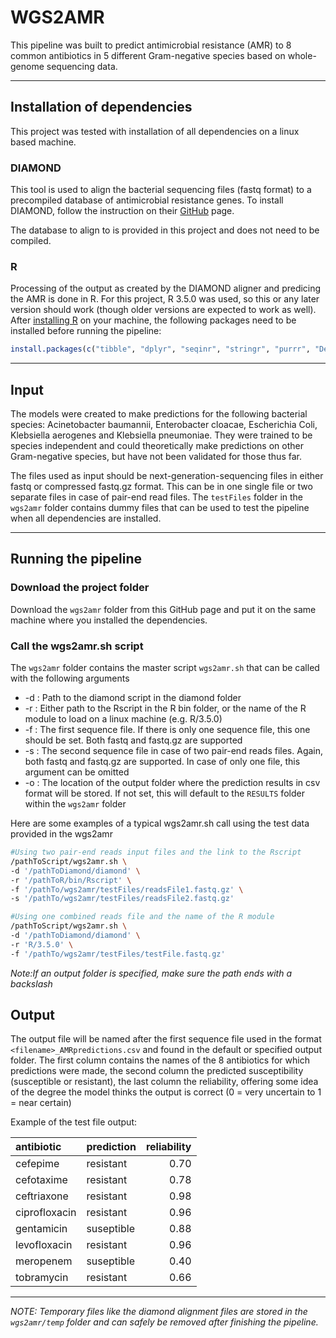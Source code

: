 # WGS2AMR
This pipeline was built to predict antimicrobial resistance (AMR) to 8 common antibiotics in 5 different Gram-negative species based on whole-genome sequencing data.

___

## Installation of dependencies
This project was tested with installation of all dependencies on a linux based machine.

### DIAMOND
This tool is used to align the bacterial sequencing files (fastq format) to a precompiled database of antimicrobial resistance genes. To install DIAMOND, follow the instruction on their [GitHub](https://github.com/bbuchfink/diamond) page. 

The database to align to is provided in this project and does not need to be compiled.

### R
Processing of the output as created by the DIAMOND aligner and predicing the AMR is done in R. For this project, R 3.5.0 was used, so this or any later version should work (though older versions are expected to work as well). After [installing R](https://www.r-project.org/) on your machine, the following packages need to be installed before running the pipeline:
```R
install.packages(c("tibble", "dplyr", "seqinr", "stringr", "purrr", "DescTools", "xgboost"))
```
___

## Input
The models were created to make predictions for the following bacterial species: Acinetobacter baumannii, Enterobacter cloacae, Escherichia Coli, Klebsiella aerogenes and Klebsiella pneumoniae. They were trained to be species independent and could theoretically make predictions on other Gram-negative species, but have not been validated for those thus far.

The files used as input should be next-generation-sequencing files in either fastq or compressed fastq.gz format. This can be in one single file or two separate files in case of pair-end read files. The `testFiles` folder in the `wgs2amr` folder contains dummy files that can be used to test the pipeline when all dependencies are installed.

___

## Running the pipeline
### Download the project folder
Download the `wgs2amr` folder from this GitHub page and put it on the same machine where you installed the dependencies.

### Call the wgs2amr.sh script
The `wgs2amr` folder contains the master script `wgs2amr.sh` that can be called with the following arguments

* -d : Path to the diamond script in the diamond folder
* -r : Either path to the Rscript in the R bin folder, or the name of the R module to load on a linux machine (e.g. R/3.5.0)
* -f : The first sequence file. If there is only one sequence file, this one should be set. Both fastq and fastq.gz are supported
* -s : The second sequence file in case of two pair-end reads files. Again, both fastq and fastq.gz are supported. In case of only one file, this argument can be omitted
* -o : The location of the output folder where the prediction results in csv format will be stored. If not set, this will default to the `RESULTS` folder within the `wgs2amr` folder

Here are some examples of a typical wgs2amr.sh call using the test data provided in the wgs2amr 
```Bash
#Using two pair-end reads input files and the link to the Rscript
/pathToScript/wgs2amr.sh \
-d '/pathToDiamond/diamond' \
-r '/pathToR/bin/Rscript' \
-f '/pathTo/wgs2amr/testFiles/readsFile1.fastq.gz' \
-s '/pathTo/wgs2amr/testFiles/readsFile2.fastq.gz'
```
```Bash
#Using one combined reads file and the name of the R module
/pathToScript/wgs2amr.sh \
-d '/pathToDiamond/diamond' \
-r 'R/3.5.0' \
-f '/pathTo/wgs2amr/testFiles/testFile.fastq.gz'
```
*Note:If an output folder is specified, make sure the path ends with a backslash*

## Output
The output file will be named after the first sequence file used in the format `<filename>_AMRpredictions.csv` and found in the default or specified output folder. 
The first column contains the names of the 8 antibiotics for which predictions were made, the second column the predicted susceptibility (susceptible or resistant), the last column the reliability, offering some idea of the degree the model thinks the output is correct (0 = very uncertain to 1 = near certain)

Example of the test file output:

|antibiotic    |prediction | reliability|
|:-------------|:----------|-----------:|
|cefepime      |resistant  |        0.70|
|cefotaxime    |resistant  |        0.78|
|ceftriaxone   |resistant  |        0.98|
|ciprofloxacin |resistant  |        0.96|
|gentamicin    |suseptible |        0.88|
|levofloxacin  |resistant  |        0.96|
|meropenem     |suseptible |        0.40|
|tobramycin    |resistant  |        0.66|
___

*NOTE: Temporary files like the diamond alignment files are stored in the `wgs2amr/temp` folder and can safely be removed after finishing the pipeline.*
